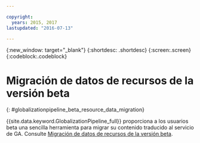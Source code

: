 ```yaml
---

copyright:
  years: 2015, 2017
lastupdated: "2016-07-13"

---
```


{:new_window: target="_blank"}
{:shortdesc: .shortdesc}
{:screen:.screen}
{:codeblock:.codeblock}

# Migración de datos de recursos de la versión beta
{: #globalizationpipeline_beta_resource_data_migration}


{{site.data.keyword.GlobalizationPipeline_full}} proporciona a los usuarios beta una sencilla herramienta para migrar su contenido traducido al servicio de GA. Consulte [Migración de datos de recursos de la versión beta](betaresourcedatamigration.html).
